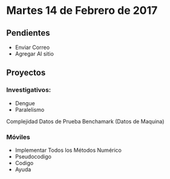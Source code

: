 # Martes 14 de Febrero de 2017

## Pendientes

+ Enviar Correo
+ Agregar Al sitio

## Proyectos

### Investigativos:

+ Dengue
+ Paralelismo

Complejidad
Datos de Prueba
Benchamark (Datos de Maquina)


### Móviles

+ Implementar Todos los Métodos Numérico
+ Pseudocodigo
+ Codigo
+ Ayuda

